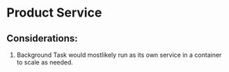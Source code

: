 # Product Service

## Considerations:
1. Background Task would mostlikely run as its own service in a container to scale as needed.
